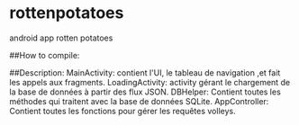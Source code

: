 # rottenpotatoes
android app rotten potatoes

##How to compile:

##Description:
MainActivity: contient l'UI, le tableau de navigation ,et fait les appels aux fragments.
LoadingActivity: activity gérant le chargement de la base de données à partir des flux JSON.
DBHelper: Contient toutes les méthodes qui traitent avec la base de données SQLite.
AppController: Contient toutes les fonctions pour gérer les requêtes volleys.

